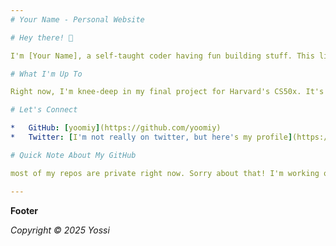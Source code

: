 ```yaml
---
# Your Name - Personal Website

# Hey there! 👋

I'm [Your Name], a self-taught coder having fun building stuff. This little website is a side project I whipped up using GitHub Pages, inspired by the  התלתל tweet (https://x.com/taltimes2/status/1875879963393413514?mx=2). I'm really into learning new tech and exploring the world of development.

# What I'm Up To

Right now, I'm knee-deep in my final project for Harvard's CS50x. It's keeping me busy, but I'm super excited about how it's turning out. More on that soon!

# Let's Connect

*   GitHub: [yoomiy](https://github.com/yoomiy)
*   Twitter: [I'm not really on twitter, but here's my profile](https://twitter.com/seferontw)

# Quick Note About My GitHub

most of my repos are private right now. Sorry about that! I'm working on some stuff I'm actually proud to share, and I promise to make them public as soon as they're ready. Especially after I finish this CS50x thing, you'll see some action. 😉

---
```


**Footer**

*Copyright © 2025 Yossi*